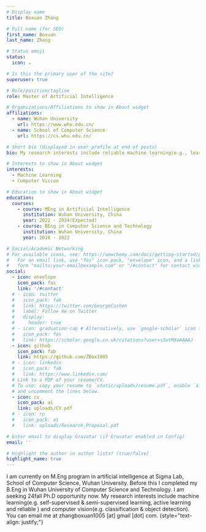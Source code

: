 ```yaml
---
# Display name
title: Boxuan Zhang

# Full name (for SEO)
first_name: Boxuan
last_name: Zhang

# Status emoji
status:
  icon: ☕️

# Is this the primary user of the site?
superuser: true

# Role/position/tagline
role: Master of Artificial Intelligence

# Organizations/Affiliations to show in About widget
affiliations:
  - name: Wuhan University
    url: https://www.whu.edu.cn/
  - name: School of Computer Science
    url: https://cs.whu.edu.cn/

# Short bio (displayed in user profile at end of posts)
bio: My research interests include reliable machine learning(e.g., learning and inference with Out-of-distribution data) and computer vision(e.g., classification and object detection).

# Interests to show in About widget
interests:
  - Machine Learning
  - Computer Vision

# Education to show in About widget
education:
  courses:
    - course: MEng in Artificial Intelligence
      institution: Wuhan University, China
      year: 2022 - 2024(Expected)
    - course: BEng in Computer Science and Technology
      institution: Wuhan University, China
      year: 2018 - 2022

# Social/Academic Networking
# For available icons, see: https://wowchemy.com/docs/getting-started/page-builder/#icons
#   For an email link, use "fas" icon pack, "envelope" icon, and a link in the
#   form "mailto:your-email@example.com" or "/#contact" for contact widget.
social:
  - icon: envelope
    icon_pack: fas
    link: '/#contact'
  # - icon: twitter
  #   icon_pack: fab
  #   link: https://twitter.com/GeorgeCushen
  #   label: Follow me on Twitter
  #   display:
  #     header: true
  # - icon: graduation-cap # Alternatively, use `google-scholar` icon from `ai` icon pack
  #   icon_pack: fas
  #   link: https://scholar.google.co.uk/citations?user=sIwtMXoAAAAJ
  - icon: github
    icon_pack: fab
    link: https://github.com/ZBox1005
  # - icon: linkedin
  #   icon_pack: fab
  #   link: https://www.linkedin.com/
  # Link to a PDF of your resume/CV.
  # To use: copy your resume to `static/uploads/resume.pdf`, enable `ai` icons in `params.yaml`,
  # and uncomment the lines below.
  - icon: cv
    icon_pack: ai
    link: uploads/CV.pdf
  # - icon: rp
  #   icon_pack: ai
  #   link: uploads/Research_Proposal.pdf

# Enter email to display Gravatar (if Gravatar enabled in Config)
email: ''

# Highlight the author in author lists? (true/false)
highlight_name: true
---
```


I am currently on M.Eng program in artificial intelligence at Sigma Lab, School of Computer Science, Wuhan University. Before this I completed my B.Eng in Wuhan University of Computer Science and Technology. I am seeking 24fall Ph.D opportunity now. My research interests include machine learning(e.g. self-supervised & semi-supervised learning, active learning and reliable ) and computer vision(e.g. classification & object detection). You can email me at zhangboxuan1005 [at] gmail [dot] com.
{style="text-align: justify;"}
